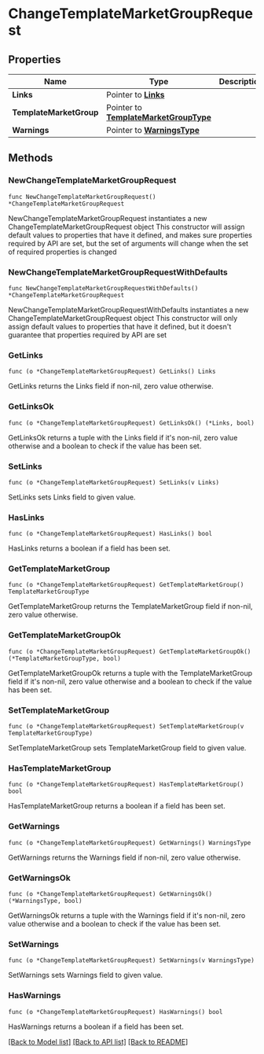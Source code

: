 # ChangeTemplateMarketGroupRequest

## Properties

Name | Type | Description | Notes
------------ | ------------- | ------------- | -------------
**Links** | Pointer to [**Links**](Links.md) |  | [optional] 
**TemplateMarketGroup** | Pointer to [**TemplateMarketGroupType**](TemplateMarketGroupType.md) |  | [optional] 
**Warnings** | Pointer to [**WarningsType**](WarningsType.md) |  | [optional] 

## Methods

### NewChangeTemplateMarketGroupRequest

`func NewChangeTemplateMarketGroupRequest() *ChangeTemplateMarketGroupRequest`

NewChangeTemplateMarketGroupRequest instantiates a new ChangeTemplateMarketGroupRequest object
This constructor will assign default values to properties that have it defined,
and makes sure properties required by API are set, but the set of arguments
will change when the set of required properties is changed

### NewChangeTemplateMarketGroupRequestWithDefaults

`func NewChangeTemplateMarketGroupRequestWithDefaults() *ChangeTemplateMarketGroupRequest`

NewChangeTemplateMarketGroupRequestWithDefaults instantiates a new ChangeTemplateMarketGroupRequest object
This constructor will only assign default values to properties that have it defined,
but it doesn't guarantee that properties required by API are set

### GetLinks

`func (o *ChangeTemplateMarketGroupRequest) GetLinks() Links`

GetLinks returns the Links field if non-nil, zero value otherwise.

### GetLinksOk

`func (o *ChangeTemplateMarketGroupRequest) GetLinksOk() (*Links, bool)`

GetLinksOk returns a tuple with the Links field if it's non-nil, zero value otherwise
and a boolean to check if the value has been set.

### SetLinks

`func (o *ChangeTemplateMarketGroupRequest) SetLinks(v Links)`

SetLinks sets Links field to given value.

### HasLinks

`func (o *ChangeTemplateMarketGroupRequest) HasLinks() bool`

HasLinks returns a boolean if a field has been set.

### GetTemplateMarketGroup

`func (o *ChangeTemplateMarketGroupRequest) GetTemplateMarketGroup() TemplateMarketGroupType`

GetTemplateMarketGroup returns the TemplateMarketGroup field if non-nil, zero value otherwise.

### GetTemplateMarketGroupOk

`func (o *ChangeTemplateMarketGroupRequest) GetTemplateMarketGroupOk() (*TemplateMarketGroupType, bool)`

GetTemplateMarketGroupOk returns a tuple with the TemplateMarketGroup field if it's non-nil, zero value otherwise
and a boolean to check if the value has been set.

### SetTemplateMarketGroup

`func (o *ChangeTemplateMarketGroupRequest) SetTemplateMarketGroup(v TemplateMarketGroupType)`

SetTemplateMarketGroup sets TemplateMarketGroup field to given value.

### HasTemplateMarketGroup

`func (o *ChangeTemplateMarketGroupRequest) HasTemplateMarketGroup() bool`

HasTemplateMarketGroup returns a boolean if a field has been set.

### GetWarnings

`func (o *ChangeTemplateMarketGroupRequest) GetWarnings() WarningsType`

GetWarnings returns the Warnings field if non-nil, zero value otherwise.

### GetWarningsOk

`func (o *ChangeTemplateMarketGroupRequest) GetWarningsOk() (*WarningsType, bool)`

GetWarningsOk returns a tuple with the Warnings field if it's non-nil, zero value otherwise
and a boolean to check if the value has been set.

### SetWarnings

`func (o *ChangeTemplateMarketGroupRequest) SetWarnings(v WarningsType)`

SetWarnings sets Warnings field to given value.

### HasWarnings

`func (o *ChangeTemplateMarketGroupRequest) HasWarnings() bool`

HasWarnings returns a boolean if a field has been set.


[[Back to Model list]](../README.md#documentation-for-models) [[Back to API list]](../README.md#documentation-for-api-endpoints) [[Back to README]](../README.md)



